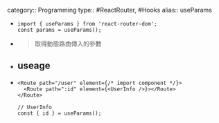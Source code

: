 category:: Programming
type:: #ReactRouter, #Hooks
alias:: useParams

- ```tsx
  import { useParams } from 'react-router-dom';
  const params = useParams();
  ```
- > 取得動態路由傳入的參數
- ## useage
- ```tsx
  <Route path="/user" element={/* import component */}>
  	<Route path=":id" element={<UserInfo />}></Route>
  </Route>
  
  // UserInfo
  const { id } = useParams();
  ```